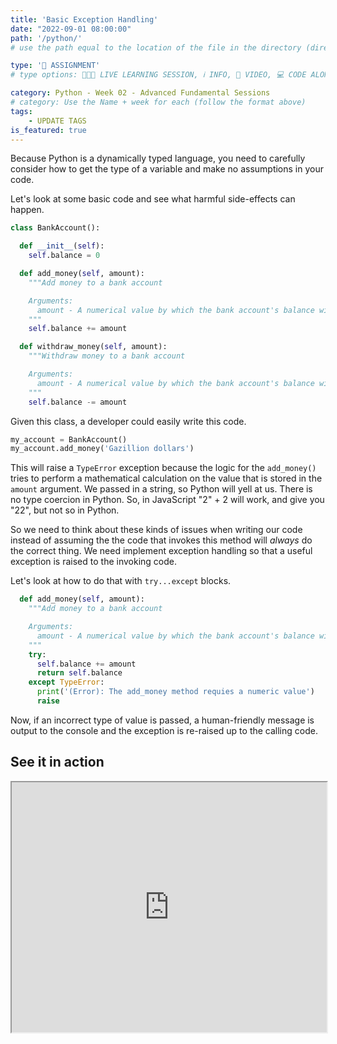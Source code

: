 ```yaml
---
title: 'Basic Exception Handling'
date: "2022-09-01 08:00:00"
path: '/python/'
# use the path equal to the location of the file in the directory (directory structure)

type: '📝 ASSIGNMENT'
# type options: 👩🏽‍🏫 LIVE LEARNING SESSION, ℹ️ INFO, 🎥 VIDEO, 💻 CODE ALONG, 🥼LAB, ↩️ REVIEW/NOTES, 👥 GROUP LEARNING, 👷🏼‍♂️ GROUP PROJECT, 🧠 ASSESSMENT, 📝 ASSIGNMENT

category: Python - Week 02 - Advanced Fundamental Sessions
# category: Use the Name + week for each (follow the format above)
tags:
    - UPDATE TAGS
is_featured: true
---
```

Because Python is a dynamically typed language, you need to carefully consider how to get the type of a variable and make no assumptions in your code.

Let's look at some basic code and see what harmful side-effects can happen.

```python
class BankAccount():

  def __init__(self):
    self.balance = 0

  def add_money(self, amount):
    """Add money to a bank account

    Arguments:
      amount - A numerical value by which the bank account's balance will increase
    """
    self.balance += amount

  def withdraw_money(self, amount):
    """Withdraw money to a bank account

    Arguments:
      amount - A numerical value by which the bank account's balance will decrease
    """
    self.balance -= amount
```

Given this class, a developer could easily write this code.

```python
my_account = BankAccount()
my_account.add_money('Gazillion dollars')
```

This will raise a `TypeError` exception because the logic for the `add_money()` tries to perform a mathematical calculation on the value that is stored in the `amount` argument. We passed in a string, so Python will yell at us.
There is no type coercion in Python. So, in JavaScript "2" + 2 will work, and give you "22", but not so in Python.

So we need to think about these kinds of issues when writing our code instead of assuming the the code that invokes this method will *always* do the correct thing. We need implement exception handling so that a useful exception is raised to the invoking code.

Let's look at how to do that with `try...except` blocks.

```python
  def add_money(self, amount):
    """Add money to a bank account

    Arguments:
      amount - A numerical value by which the bank account's balance will increase
    """
    try:
      self.balance += amount
      return self.balance
    except TypeError:
      print('(Error): The add_money method requies a numeric value')
      raise
```

Now, if an incorrect type of value is passed, a human-friendly message is output to the console and the exception is re-raised up to the calling code.

## See it in action
<iframe src="https://replit.com/@callmedrt/Basic-Exception-Handling-Python?embed=true" width="100%" height="400" />
